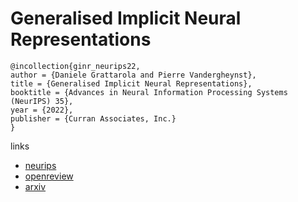 # Generalised Implicit Neural Representations

```
@incollection{ginr_neurips22,
author = {Daniele Grattarola and Pierre Vandergheynst},
title = {Generalised Implicit Neural Representations},
booktitle = {Advances in Neural Information Processing Systems (NeurIPS) 35},
year = {2022},
publisher = {Curran Associates, Inc.}
}
```

links
- [neurips](https://nips.cc/Conferences/2022/Schedule?showEvent=54580)
- [openreview](https://openreview.net/forum?id=2fD1Ux9InIW)
- [arxiv](https://arxiv.org/abs/2205.15674)
